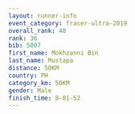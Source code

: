 ```yaml
---
layout: runner-info 
event_category: fraser-ultra-2019 
overall_rank: 48
rank: 36
bib: 5007
first_name: Mokhzanni Bin
last_name: Mustapa
distance: 50KM
country: PH
category_km: 50KM
gender: Male
finish_time: 8-01-52
---
```

